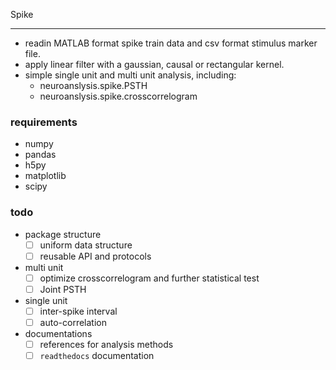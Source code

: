 Spike

<!--
[![Build Status](https://travis-ci.org/ZaneMuir/NeuroAnalysis.svg?branch=master)](https://travis-ci.org/ZaneMuir/NeuroAnalysis)
[![Coverage Status](https://coveralls.io/repos/github/ZaneMuir/NeuroAnalysis/badge.svg?branch=master)](https://coveralls.io/github/ZaneMuir/NeuroAnalysis?branch=master)
[![Documentation Status](https://readthedocs.org/projects/neuroanalsys/badge/?version=latest)](http://neuroanalsys.readthedocs.io/en/latest/?badge=latest)
-->

---

- readin MATLAB format spike train data and csv format stimulus marker file.
- apply linear filter with a gaussian, causal or rectangular kernel.
- simple single unit and multi unit analysis, including:
    - neuroanslysis.spike.PSTH
    - neuroanslysis.spike.crosscorrelogram

### requirements
- numpy
- pandas
- h5py
- matplotlib
- scipy

### todo
- package structure
    - [ ] uniform data structure
    - [ ] reusable API and protocols
- multi unit
    - [ ] optimize crosscorrelogram and further statistical test
    - [ ] Joint PSTH
- single unit
    - [ ] inter-spike interval
    - [ ] auto-correlation
- documentations
    - [ ] references for analysis methods
    - [ ] `readthedocs` documentation